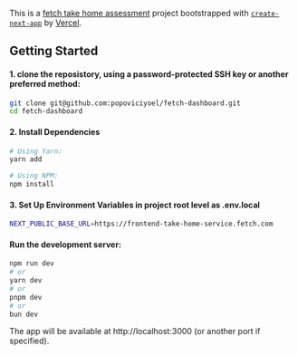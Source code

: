 This is a [fetch take home assessment](https://fetch.com/) project bootstrapped with [`create-next-app`](https://nextjs.org/docs/app/api-reference/cli/create-next-app) by [Vercel](https://vercel.com).

## Getting Started

#### 1.  clone the reposistory, using a password-protected SSH key or another preferred method:

```bash
git clone git@github.com:popoviciyoel/fetch-dashboard.git
cd fetch-dashboard
```

#### 2. Install Dependencies

```bash
# Using Yarn:
yarn add

# Using NPM:
npm install 
```

#### 3. Set Up Environment Variables in project root level as .env.local

```bash
NEXT_PUBLIC_BASE_URL=https://frontend-take-home-service.fetch.com
```

#### Run the development server:

```bash
npm run dev
# or
yarn dev
# or
pnpm dev
# or
bun dev
```


The app will be available at http://localhost:3000 (or another port if specified).



